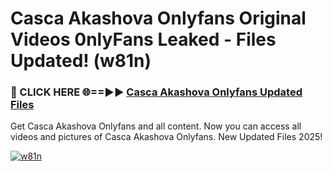 # Casca Akashova Onlyfans Original Videos 0nlyFans Leaked - Files Updated! (w81n)

<h3>🔴 CLICK HERE 🌐==►► <a href="https://tinyurl.com/ehrbuxhb" rel="nofollow">Casca Akashova Onlyfans Updated Files</a></h3>

Get Casca Akashova Onlyfans and all content. Now you can access all videos and pictures of Casca Akashova Onlyfans. New Updated Files 2025!

[![w81n](https://i.imgur.com/lVYEuWS.gif)](https://tinyurl.com/ehrbuxhb)

